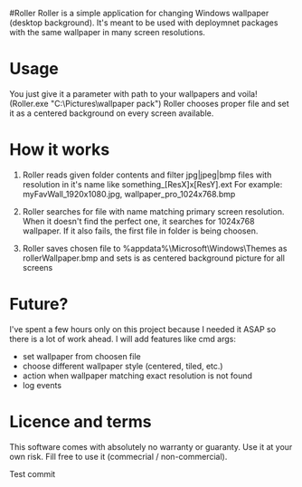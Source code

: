 #Roller
Roller is a simple application for changing Windows wallpaper (desktop background).
It's meant to be used with deploymnet packages with the same wallpaper in many screen resolutions.

# Usage
You just give it a parameter with path to your wallpapers and voila!
(Roller.exe "C:\Pictures\wallpaper pack\")
 Roller chooses proper file and set it as a centered background on every screen available.

# How it works
1. Roller reads given folder contents and filter jpg|jpeg|bmp files
  with resolution in it's name like something_[ResX]x[ResY].ext
  For example: myFavWall_1920x1080.jpg, wallpaper_pro_1024x768.bmp
  
2. Roller searches for file with name matching primary screen resolution.
When it doesn't find the perfect one, it searches for 1024x768 wallpaper.
If it also fails, the first file in folder is being choosen.

3. Roller saves chosen file to %appdata%\Microsoft\Windows\Themes as rollerWallpaper.bmp
and sets is as centered background picture for all screens

# Future?
I've spent a few hours only on this project because I needed it ASAP so there is a lot of work ahead.
I will add features like cmd args:
- set wallpaper from choosen file
- choose different wallpaper style (centered, tiled, etc.)
- action when wallpaper matching exact resolution is not found
- log events

# Licence and terms
This software comes with absolutely no warranty or guaranty. Use it at your own risk.
Fill free to use it (commecrial / non-commercial).

Test commit
